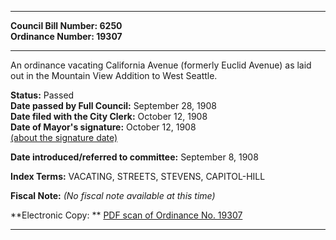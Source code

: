 * * * * *  
  
**Council Bill Number: [](#h0)[](#h2)6250**   
**Ordinance Number: 19307**  
  
* * * * *  
  
An ordinance vacating California Avenue (formerly Euclid Avenue) as laid out in the Mountain View Addition to West Seattle.  
  
**Status:** Passed   
**Date passed by Full Council:** September 28, 1908   
**Date filed with the City Clerk:** October 12, 1908   
**Date of Mayor's signature:** October 12, 1908   
[(about the signature date)](/~public/approvaldate.htm)   
  
  
**Date introduced/referred to committee:** September 8, 1908   
  
**Index Terms:** VACATING, STREETS, STEVENS, CAPITOL-HILL  
  
**Fiscal Note:** *(No fiscal note available at this time)*  
  
**Electronic Copy: ** [PDF scan of Ordinance No. 19307](/~archives/Ordinances/Ord_19307.pdf)  
  
* * * * *  
